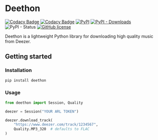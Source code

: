 # Deethon

[![Codacy Badge](https://app.codacy.com/project/badge/Grade/3a54b30586b941acb82079d0252e0320)](https://www.codacy.com/gh/deethon/deethon?utm_source=github.com&amp;utm_medium=referral&amp;utm_content=deethon/deethon&amp;utm_campaign=Badge_Grade)
[![Codacy Badge](https://app.codacy.com/project/badge/Coverage/3a54b30586b941acb82079d0252e0320)](https://www.codacy.com/gh/deethon/deethon?utm_source=github.com&amp;utm_medium=referral&amp;utm_content=deethon/deethon&amp;utm_campaign=Badge_Coverage)
[![PyPI](https://img.shields.io/pypi/v/deethon)](https://pypi.org/project/deethon/)
[![PyPI - Downloads](https://pepy.tech/badge/deethon)](https://pepy.tech/project/deethon)
![PyPI - Status](https://img.shields.io/pypi/status/deethon)
[![GitHub license](https://img.shields.io/github/license/aykxt/deethon)](https://github.com/aykxt/deethon/blob/master/LICENSE)

Deethon is a lightweight Python library for downloading high quality music from Deezer.

## Getting started

### Installation

```sh
pip install deethon
```

### Usage

```python
from deethon import Session, Quality

deezer = Session("YOUR ARL TOKEN")

deezer.download_track(
    "https://www.deezer.com/track/1234567",
    Quality.MP3_320  # defaults to FLAC
)
```
